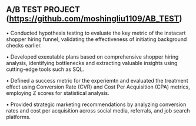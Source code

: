 ## A/B TEST PROJECT (https://github.com/moshingliu1109/AB_TEST)

• Conducted hypothesis testing to evaluate the key metric of the instacart shopper hiring funnel, validating the effectiveness of initiating background checks earlier.

• Developed exexutable plans based on comprehensive shopper hiring analysis, identifying bottlenecks and extracting valuable insights using cutting-edge tools such as SQL.

• Defined a success metric for the experiemtn and evaluated the treatment effect using Conversion Rate (CVR) and Cost Per Acquisition (CPA) metrics, employing Z scores for statistical analysis.

• Provided strategic marketing recommendations by analyzing conversion rates and cost per acquisition across social media, referrals, and job search platforms.
